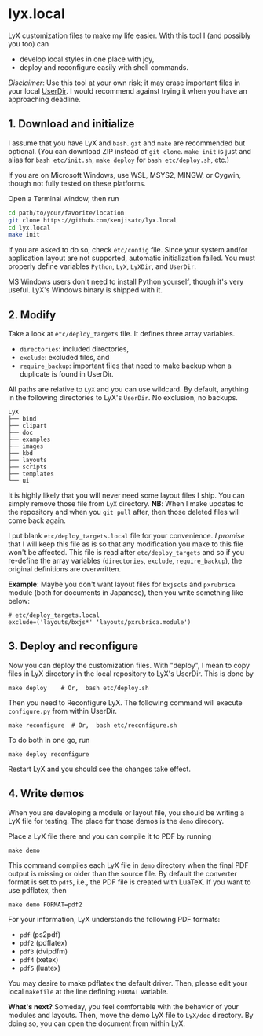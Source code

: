 # lyx.local

LyX customization files to make my life easier. With this tool I (and possibly you too) can

- develop local styles in one place with joy,
- deploy and reconfigure easily with shell commands.

*Disclaimer*: Use this tool at your own risk; it may erase important files in your local [UserDir](https://wiki.lyx.org/LyX/UserDir). I would recommend against trying it when you have an approaching deadline.

## 1. Download and initialize

I assume that you have LyX and `bash`. `git` and `make` are recommended but optional. (You can download ZIP instead of `git clone`. `make init` is just and alias for `bash etc/init.sh`, `make deploy` for `bash etc/deploy.sh`, etc.)

If you are on Microsoft Windows, use WSL, MSYS2, MINGW, or Cygwin, though not fully tested on these platforms.

Open a Terminal window, then run

```bash
cd path/to/your/favorite/location
git clone https://github.com/kenjisato/lyx.local
cd lyx.local
make init
```

If you are asked to do so, check `etc/config` file. Since your system and/or application layout are not supported, automatic initialization failed. You must properly define variables `Python`, `LyX`, `LyXDir`, and `UserDir`.

MS Windows users don't need to install Python yourself, though it's very useful. LyX's Windows binary is shipped with it.

## 2. Modify

Take a look at `etc/deploy_targets` file. It defines three array variables.

- `directories`: included directories,
- `exclude`: excluded files, and
- `require_backup`: important files that need to make backup when a duplicate is found in UserDir.

All paths are relative to `LyX` and you can use wildcard. By default, anything in the following directories to LyX's `UserDir`. No exclusion, no backups.

```
LyX
├── bind
├── clipart
├── doc
├── examples
├── images
├── kbd
├── layouts
├── scripts
├── templates
└── ui
```

It is highly likely that you will never need some layout files I ship. You can simply remove those file from `LyX` directory. **NB**: When I make updates to the repository and when you `git pull` after, then those deleted files will come back again.

I put blank `etc/deploy_targets.local` file for your convenience. _I promise_ that I will keep this file as is so that any modification you make to this file won't be affected. This file is read after `etc/deploy_targets` and so if you re-define the array variables (`directories`, `exclude`, `require_backup`), the original definitions are overwritten.

**Example**: Maybe you don't want layout files for `bxjscls` and `pxrubrica` module (both for documents in Japanese), then you write something like below:

```
# etc/deploy_targets.local
exclude=('layouts/bxjs*' 'layouts/pxrubrica.module')
```


## 3. Deploy and reconfigure

Now you can deploy the customization files. With "deploy", I mean to copy files in LyX directory in the local repository to LyX's UserDir. This is done by

```
make deploy    # Or,  bash etc/deploy.sh
```

Then you need to Reconfigure LyX. The following command will execute `configure.py` from within UserDir.

```
make reconfigure  # Or,  bash etc/reconfigure.sh
```

To do both in one go, run

```
make deploy reconfigure
```

Restart LyX and you should see the changes take effect.

## 4. Write demos

When you are developing a module or layout file, you should be writing a LyX file for testing. The place for those demos is the `demo` direcory.

Place a LyX file there and you can compile it to PDF by running

```
make demo
```

This command compiles each LyX file in `demo` directory when the final PDF output is missing or older than the source file. By default the converter format is set to `pdf5`, i.e., the PDF file is created with LuaTeX. If you want to use pdflatex, then

```
make demo FORMAT=pdf2
```

For your information, LyX understands the following PDF formats:

- `pdf` (ps2pdf)
- `pdf2` (pdflatex)
- `pdf3` (dvipdfm)
- `pdf4` (xetex)
- `pdf5` (luatex)

You may desire to make pdflatex the default driver. Then, please edit your local `makefile` at the line defining `FORMAT` variable.

**What's next?**
Someday, you feel comfortable with the behavior of your modules and layouts. Then, move the demo LyX file to `LyX/doc` directory. By doing so, you can open the document from within LyX.
